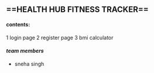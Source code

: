 ## ==HEALTH HUB FITNESS TRACKER== 

#### contents:
1 login page
2 register page
3 bmi calculator


#### *team members*
- sneha singh


